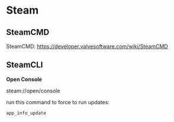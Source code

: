 # Steam

## SteamCMD

SteamCMD: <https://developer.valvesoftware.com/wiki/SteamCMD>

## SteamCLI

**Open Console**

steam://open/console

run this command to force to run updates:

``` steam-cli
app_info_update
```
